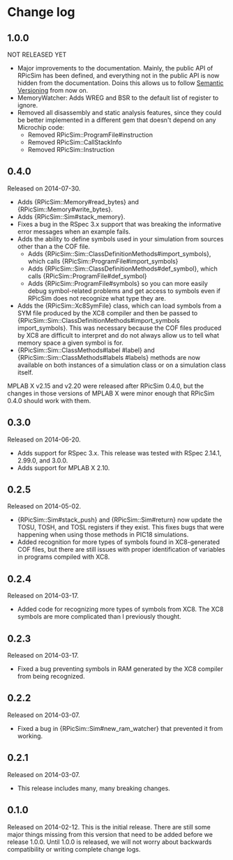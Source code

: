Change log
====

1.0.0
----
NOT RELEASED YET

- Major improvements to the documentation.  Mainly, the public API of RPicSim has been defined, and everything not in the public API is now hidden from the documentation.  Doins this allows us to follow [Semantic Versioning](http://semver.org/v2.0.0) from now on.
- MemoryWatcher: Adds WREG and BSR to the default list of register to ignore.
- Removed all disassembly and static analysis features, since they could be better implemented in a different gem that doesn't depend on any Microchip code:
  - Removed RPicSim::ProgramFile#instruction
  - Removed RPicSim::CallStackInfo
  - Removed RPicSim::Instruction

0.4.0
----
Released on 2014-07-30.

- Adds {RPicSim::Memory#read_bytes} and {RPicSim::Memory#write_bytes}.
- Adds {RPicSim::Sim#stack_memory}.
- Fixes a bug in the RSpec 3.x support that was breaking the informative error messages when an example fails.
- Adds the ability to define symbols used in your simulation from sources other than a the COF file.
    - Adds {RPicSim::Sim::ClassDefinitionMethods#import_symbols}, which calls {RPicSim::ProgramFile#import_symbols}
    - Adds {RPicSim::Sim::ClassDefinitionMethods#def_symbol}, which calls {RPicSim::ProgramFile#def_symbol}
    - Adds {RPicSim::ProgramFile#symbols} so you can more easily debug symbol-related problems and get access to symbols even if RPicSim does not recognize what type they are.
- Adds the {RPicSim::Xc8SymFile} class, which can load symbols from a SYM file produced by the XC8 compiler and then be passed to {RPicSim::Sim::ClassDefinitionMethods#import_symbols import_symbols}.  This was necessary because the COF files produced by XC8 are difficult to interpret and do not always allow us to tell what memory space a given symbol is for.
- {RPicSim::Sim::ClassMethods#label #label} and {RPicSim::Sim::ClassMethods#labels #labels} methods are now available on both instances of a simulation class or on a simulation class itself.

MPLAB X v2.15 and v2.20 were released after RPicSim 0.4.0, but the changes in those versions of MPLAB X were minor enough that RPicSim 0.4.0 should work with them.

0.3.0
----
Released on 2014-06-20.

- Adds support for RSpec 3.x.  This release was tested with RSpec 2.14.1, 2.99.0, and 3.0.0.
- Adds support for MPLAB X 2.10.

0.2.5
----
Released on 2014-05-02.

- {RPicSim::Sim#stack_push} and {RPicSim::Sim#return} now update the TOSU, TOSH, and TOSL registers if they exist.
  This fixes bugs that were happening when using those methods in PIC18 simulations.
- Added recognition for more types of symbols found in XC8-generated COF files, but there are still issues with proper identification of variables in programs compiled with XC8.

0.2.4
----
Released on 2014-03-17.

- Added code for recognizing more types of symbols from XC8.  The XC8 symbols are more complicated than I previously thought.

0.2.3
----
Released on 2014-03-17.

- Fixed a bug preventing symbols in RAM generated by the XC8 compiler from being recognized.

0.2.2
----
Released on 2014-03-07.

- Fixed a bug in {RPicSim::Sim#new_ram_watcher} that prevented it from working.

0.2.1
----

Released on 2014-03-07.

- This release includes many, many breaking changes.

0.1.0
----

Released on 2014-02-12.
This is the initial release.
There are still some major things missing from this version that need to be added before we release 1.0.0.
Until 1.0.0 is released, we will not worry about backwards compatibility or writing complete change logs.
